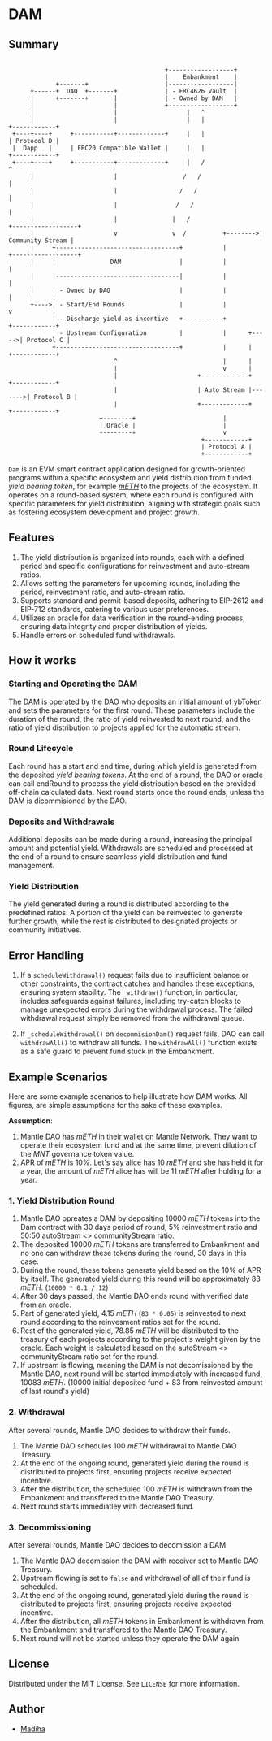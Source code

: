 # DAM

## Summary

```

                                           +------------------+
                                           |    Embankment    |
             +-------+                     |------------------|
      +------+  DAO  +-------+             | - ERC4626 Vault  |
      |      +-------+       |             | - Owned by DAM   |
      |                      |             +------------------+
      |                      |                   |   ^
      |                      |                   |   |                 +------------+
 +----+----+     +-----------+-------------+     |   |                 | Protocol D |
 |  Dapp   |     | ERC20 Compatible Wallet |     |   |                 +------------+
 +----+----+     +-----------+-------------+     |   /                        ^
      |                      |                  /   /                         |
      |                      |                 /   /                          |
      |                      |                /   /                           |
      |                      |               |   /                   +------------------+
      |                      v               v  /          +-------->| Community Stream |
      |     +----------------------------------+           |         +------------------+
      |     |               DAM                |           |                   |
      |     |----------------------------------|           |                   |
      |     | - Owned by DAO                   |           |                   |
      +---->| - Start/End Rounds               |           |                   v
            | - Discharge yield as incentive   +-----------+             +------------+
            | - Upstream Configuration         |           |      +----->| Protocol C |
            +----------------------------------+           |      |      +------------+
                             ^                             |      |
                             |                             v      |
                             |                      +-------------+        +------------+
                             |                      | Auto Stream |------->| Protocol B |
                             |                      +-------------+        +------------+
                         +--------+                        |
                         | Oracle |                        |
                         +--------+                        v
                                                     +------------+
                                                     | Protocol A |
                                                     +------------+
```

`Dam` is an EVM smart contract application designed for growth-oriented programs within a specific ecosystem and yield distribution from funded _yield bearing token_, for example _[mETH](https://meth.mantle.xyz/stake)_ to the projects of the ecosystem. It operates on a round-based system, where each round is configured with specific parameters for yield distribution, aligning with strategic goals such as fostering ecosystem development and project growth.

## Features

1. The yield distribution is organized into rounds, each with a defined period and specific configurations for reinvestment and auto-stream ratios.
2. Allows setting the parameters for upcoming rounds, including the period, reinvestment ratio, and auto-stream ratio.
3. Supports standard and permit-based deposits, adhering to EIP-2612 and EIP-712 standards, catering to various user preferences.
4. Utilizes an oracle for data verification in the round-ending process, ensuring data integrity and proper distribution of yields.
5. Handle errors on scheduled fund withdrawals.

## How it works

### Starting and Operating the DAM

The DAM is operated by the DAO who deposits an initial amount of ybToken and sets the parameters for the first round. These parameters include the duration of the round, the ratio of yield reinvested to next round, and the ratio of yield distribution to projects applied for the automatic stream.

### Round Lifecycle

Each round has a start and end time, during which yield is generated from the deposited _yield bearing tokens_. At the end of a round, the DAO or oracle can call endRound to process the yield distribution based on the provided off-chain calculated data. Next round starts once the round ends, unless the DAM is dicommisioned by the DAO.

### Deposits and Withdrawals

Additional deposits can be made during a round, increasing the principal amount and potential yield.
Withdrawals are scheduled and processed at the end of a round to ensure seamless yield distribution and fund management.

### Yield Distribution

The yield generated during a round is distributed according to the predefined ratios.
A portion of the yield can be reinvested to generate further growth, while the rest is distributed to designated projects or community initiatives.

## Error Handling

1. If a `scheduleWithdrawal()` request fails due to insufficient balance or other constraints, the contract catches and handles these exceptions, ensuring system stability. The `_withdraw()` function, in particular, includes safeguards against failures, including try-catch blocks to manage unexpected errors during the withdrawal process. The failed withdrawal request simply be removed from the withdrawal queue.

2. If `_scheduleWithdrawal()` on `decommisionDam()` request fails, DAO can call `withdrawAll()` to withdraw all funds. The `withdrawAll()` function exists as a safe guard to prevent fund stuck in the Embankment.

## Example Scenarios

Here are some example scenarios to help illustrate how DAM works. All figures, are simple assumptions for the sake of these examples.

**Assumption**:

1. Mantle DAO has _mETH_ in their wallet on Mantle Network. They want to operate their ecosystem fund and at the same time, prevent dilution of the _MNT_ governance token value.
2. APR of _mETH_ is 10%. Let's say alice has 10 _mETH_ and she has held it for a year, the amount of _mETH_ alice has will be 11 _mETH_ after holding for a year.

### 1. Yield Distribution Round

1. Mantle DAO opreates a DAM by depositing 10000 _mETH_ tokens into the Dam contract with 30 days period of round, 5% reinvestment ratio and 50:50 autoStream <> communityStream ratio.
2. The deposited 10000 _mETH_ tokens are transferred to Embankment and no one can withdraw these tokens during the round, 30 days in this case.
3. During the round, these tokens generate yield based on the 10% of APR by itself. The generated yield during this round will be approximately 83 _mETH_. (`10000 * 0.1 / 12`)
4. After 30 days passed, the Mantle DAO ends round with verified data from an oracle.
5. Part of generated yield, 4.15 _mETH_ (`83 * 0.05`) is reinvested to next round according to the reinvesment ratios set for the round.
6. Rest of the generated yield, 78.85 _mETH_ will be distributed to the treasury of each projects according to the project's weight given by the oracle. Each weight is calculated based on the autoStream <> communityStream ratio set for the round.
7. If upstream is flowing, meaning the DAM is not decomissioned by the Mantle DAO, next round will be started immediately with increased fund, 10083 _mETH_. (10000 initial deposited fund + 83 from reinvested amount of last round's yield)

### 2. Withdrawal

After several rounds, Mantle DAO decides to withdraw their funds.

1. The Mantle DAO schedules 100 _mETH_ withdrawal to Mantle DAO Treasury.
2. At the end of the ongoing round, generated yield during the round is distributed to projects first, ensuring projects receive expected incentive.
3. After the distribution, the scheduled 100 _mETH_ is withdrawn from the Embankment and transffered to the Mantle DAO Treasury.
4. Next round starts immediatley with decreased fund.

### 3. Decommissioning

After several rounds, Mantle DAO decides to decomission a DAM.

1. The Mantle DAO decomission the DAM with receiver set to Mantle DAO Treasury.
2. Upstream flowing is set to `false` and withdrawal of all of their fund is scheduled.
3. At the end of the ongoing round, generated yield during the round is distributed to projects first, ensuring projects receive expected incentive.
4. After the distribution, all _mETH_ tokens in Embankment is withdrawn from the Embankment and transffered to the Mantle DAO Treasury.
5. Next round will not be started unless they operate the DAM again.

## License

Distributed under the MIT License. See `LICENSE` for more information.

## Author

- [Madiha](https://twitter.com/madiha_right)
